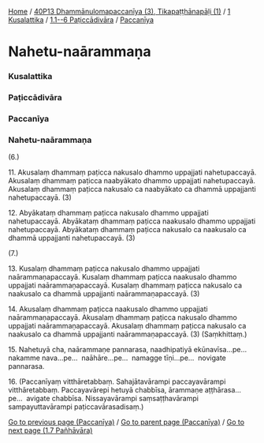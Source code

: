 
[Home](/) / [40P13 Dhammānulomapaccanīya (3), Tikapaṭṭhānapāḷi (1)](/tipitaka/40P13.md) / [1 Kusalattika](/tipitaka/40P13/1.md) / [1.1--6 Paṭiccādivāra](/tipitaka/40P13/1/1.1--6.md) / [Paccanīya](/tipitaka/40P13/1/1.1--6/Paccaniya.md)

# Nahetu-naārammaṇa

### Kusalattika

### Paṭiccādivāra

### Paccanīya

### Nahetu-naārammaṇa

(6.)

11\. Akusalaṃ dhammaṃ paṭicca nakusalo dhammo uppajjati nahetupaccayā. Akusalaṃ dhammaṃ paṭicca naabyākato dhammo uppajjati nahetupaccayā. Akusalaṃ dhammaṃ paṭicca nakusalo ca naabyākato ca dhammā uppajjanti nahetupaccayā. (3)

12\. Abyākataṃ dhammaṃ paṭicca nakusalo dhammo uppajjati nahetupaccayā. Abyākataṃ dhammaṃ paṭicca naakusalo dhammo uppajjati nahetupaccayā. Abyākataṃ dhammaṃ paṭicca nakusalo ca naakusalo ca dhammā uppajjanti nahetupaccayā. (3)

(7.)

13\. Kusalaṃ dhammaṃ paṭicca nakusalo dhammo uppajjati naārammaṇapaccayā. Kusalaṃ dhammaṃ paṭicca naakusalo dhammo uppajjati naārammaṇapaccayā. Kusalaṃ dhammaṃ paṭicca nakusalo ca naakusalo ca dhammā uppajjanti naārammaṇapaccayā. (3)

14\. Akusalaṃ dhammaṃ paṭicca naakusalo dhammo uppajjati naārammaṇapaccayā. Akusalaṃ dhammaṃ paṭicca nakusalo dhammo uppajjati naārammaṇapaccayā. Akusalaṃ dhammaṃ paṭicca nakusalo ca naakusalo ca dhammā uppajjanti naārammaṇapaccayā. (3) (Saṃkhittaṃ.)

15\. Nahetuyā cha, naārammaṇe pannarasa, naadhipatiyā ekūnavīsa…pe…  nakamme nava…pe…  naāhāre…pe…  namagge tīṇi…pe…  novigate pannarasa.

16\. (Paccanīyaṃ vitthāretabbaṃ. Sahajātavārampi paccayavārampi vitthāretabbaṃ. Paccayavārepi hetuyā chabbīsa, ārammaṇe aṭṭhārasa…pe…  avigate chabbīsa. Nissayavārampi saṃsaṭṭhavārampi sampayuttavārampi paṭiccavārasadisaṃ.)

[Go to previous page (Paccanīya)](/tipitaka/40P13/1/1.1--6/Paccaniya.md) / [Go to parent page (Paccanīya)](/tipitaka/40P13/1/1.1--6/Paccaniya.md) / [Go to next page (1.7 Pañhāvāra)](/tipitaka/40P13/1/1.7.md)



